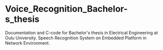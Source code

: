 # Voice_Recognition_Bachelor-s_thesis
Documentation and C-code for Bachelor's thesis in Electrical Engineering at Oulu University. Speech Recognition System on Embedded Platform in Network Environment.
